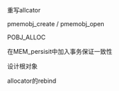 

重写allcator

pmemobj_create / pmemobj_open

POBJ_ALLOC 



在MEM_persisit中加入事务保证一致性

设计根对象



allocator的rebind